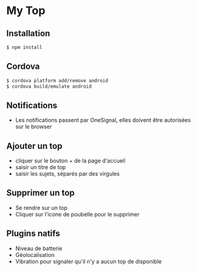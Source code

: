# My Top

## Installation

```sh
$ npm install
```

## Cordova

```sh
$ cordova platform add/remove android
$ cordova build/emulate android
```

## Notifications
* Les notifications passent par OneSignal, elles doivent être autorisées sur le browser

## Ajouter un top
* cliquer sur le bouton + de la page d'accueil
* saisir un titre de top
* saisir les sujets, séparés par des virgules

## Supprimer un top
* Se rendre sur un top
* Cliquer sur l'icone de poubelle pour le supprimer

## Plugins natifs
* Niveau de batterie
* Géolocalisation
* Vibration pour signaler qu'il n'y a aucun top de disponible
